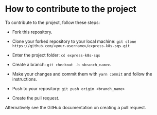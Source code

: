 # How to contribute to the project

To contribute to the project, follow these steps:

-   Fork this repository.

-   Clone your forked repository to your local machine: `git clone https://github.com/<your-username>/express-k8s-sqs.git`

-   Enter the project folder: `cd express-k8s-sqs`

-   Create a branch: `git checkout -b <branch_name>`.

-   Make your changes and commit them with `yarn commit` and follow the instructions.

-   Push to your repository: `git push origin <branch_name>`

-   Create the pull request.

Alternatively see the GitHub documentation on creating a pull request.
